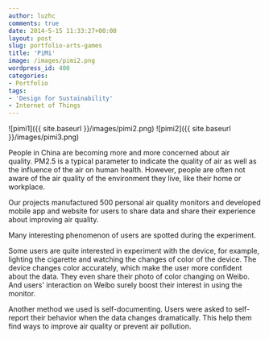 ```yaml
---
author: luzhc
comments: true
date: 2014-5-15 11:33:27+00:00
layout: post
slug: portfolio-arts-games
title: 'PiMi'
image: /images/pimi2.png
wordpress_id: 400
categories:
- Portfolio
tags:
- 'Design for Sustainability'
- Internet of Things
---
```


![pimi1]({{ site.baseurl }}/images/pimi2.png)
![pimi2]({{ site.baseurl }}/images/pimi3.png)
<p>People in China are becoming more and more concerned about air quality. PM2.5 is a typical parameter to indicate the quality of air as well as the influence of the air on human health. However, people are often not aware of the air quality of the environment they live, like their home or workplace.</p>
<p>Our projects manufactured 500 personal air quality monitors and developed mobile app and website for users to share data and share their experience about improving air quality.</p>
<p>Many interesting phenomenon of users are spotted during the experiment.</p>
<p>Some users are quite interested in experiment with the device, for example, lighting the cigarette and watching the changes of color of the device. The device changes color accurately, which make the user more confident about the data. They even share their photo of color changing on Weibo. And users' interaction on Weibo surely boost their interest in using the monitor.</p>
<p>Another method we used is self-documenting. Users were asked to self-report their behavior when the data changes dramatically. This help them find ways to improve air quality or prevent air pollution.</p>
